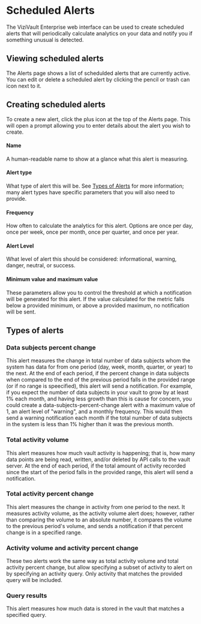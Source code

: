 # Scheduled Alerts

The ViziVault Enterprise web interface can be used to create scheduled alerts that will periodically calculate analytics on your data and notify you if something unusual is detected.

## Viewing scheduled alerts

The Alerts page shows a list of schedulded alerts that are currently active. You can edit or delete a scheduled alert by clicking the pencil or trash can icon next to it.

## Creating scheduled alerts

To create a new alert, click the plus icon at the top of the Alerts page. This will open a prompt allowing you to enter details about the alert you wish to create.

#### Name
A human-readable name to show at a glance what this alert is measuring.

#### Alert type
What type of alert this will be. See [Types of Alerts](#types-of-alerts) for more information; many alert types have specific parameters that you will also need to provide.

#### Frequency
How often to calculate the analytics for this alert. Options are once per day, once per week, once per month, once per quarter, and once per year.

#### Alert Level
What level of alert this should be considered: informational, warning, danger, neutral, or success.

#### Minimum value and maximum value
These parameters allow you to control the threshold at which a notification will be generated for this alert. If the value calculated for the metric falls below a provided minimum, or above a provided maximum, no notification will be sent.

## Types of alerts

### Data subjects percent change
This alert measures the change in total number of data subjects whom the system has data for from one period (day, week, month, quarter, or year) to the next. At the end of each period, if the percent change in data subjects when compared to the end of the previous period falls in the provided range (or if no range is speecified), this alert will send a notification. For example, if you expect the number of data subjects in your vault to grow by at least 1% each month, and having less growth than this is cause for concern, you could create a data-subjects-percent-change alert with a maximum value of 1, an alert level of "warning", and a monthly frequency. This would then send a warning notification each month if the total number of data subjects in the system is less than 1% higher than it was the previous month.

### Total activity volume
This alert measures how much vault activity is happening; that is, how many data points are being read, written, and/or deleted by API calls to the vault server. At the end of each period, if the total amount of activity recorded since the start of the period falls in the provided range, this alert will send a notification.

### Total activity percent change
This alert measures the change in activity from one period to the next. It measures activity volume, as the activity volume alert does; however, rather than comparing the volume to an absolute number, it compares the volume to the previous period's volume, and sends a notification if that percent change is in a specified range.

### Activity volume and activity percent change
These two alerts work the same way as total activity volume and total activity percent change, but allow specifying a subset of activity to alert on by specifying an activity query. Only activity that matches the provided query will be included.

### Query results
This alert measures how much data is stored in the vault that matches a specified query.
